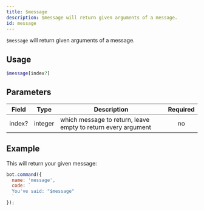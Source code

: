 ```yaml
---
title: $message 
description: $message will return given arguments of a message.
id: message
---
```


`$message` will return given arguments of a message.

## Usage

```php
$message[index?]
```

## Parameters 


| Field  | Type    | Description                                                   | Required |
| ------ | ------- | ------------------------------------------------------------- |:--------:|
| index? | integer | which message to return, leave empty to return every argument |    no    |


## Example

This will return your given message:

```javascript
bot.command({
  name: 'message',
  code: `
  You've said: "$message"
  `
});
```

